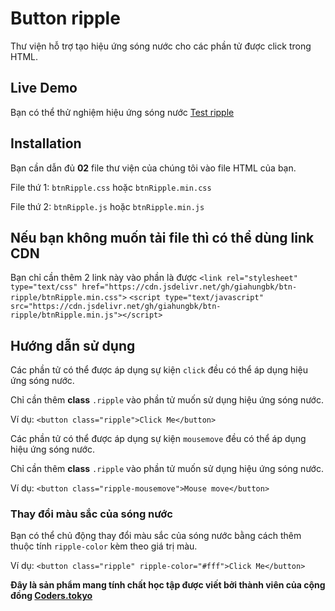 # Button ripple
Thư viện hỗ trợ tạo hiệu ứng sóng nước cho các phần tử được click trong HTML. 


## Live Demo
Bạn có thể thử nghiệm hiệu ứng sóng nước [Test ripple](https://giahungbk.github.io/btn-ripple/)

## Installation
Bạn cần dẫn đủ **02** file thư viện của chúng tôi vào file HTML của bạn.

File thứ 1: `btnRipple.css` hoặc `btnRipple.min.css`

File thứ 2: `btnRipple.js` hoặc `btnRipple.min.js`
## Nếu bạn không muốn tải file thì có thể dùng link CDN
Bạn chỉ cần thêm 2 link này vào phần <head></head> là được
`<link rel="stylesheet" type="text/css" href="https://cdn.jsdelivr.net/gh/giahungbk/btn-ripple/btnRipple.min.css">`
`<script type="text/javascript" src="https://cdn.jsdelivr.net/gh/giahungbk/btn-ripple/btnRipple.min.js"></script>`

## Hướng dẫn sử dụng
Các phần tử có thể được áp dụng sự kiện `click` đều có thể áp dụng hiệu ứng sóng nước.

Chỉ cần thêm **class** `.ripple` vào phần tử muốn sử dụng hiệu ứng sóng nước.

Ví dụ: `<button class="ripple">Click Me</button>`

Các phần tử có thể được áp dụng sự kiện `mousemove` đều có thể áp dụng hiệu ứng sóng nước.

Chỉ cần thêm **class** `.ripple` vào phần tử muốn sử dụng hiệu ứng sóng nước.

Ví dụ: `<button class="ripple-mousemove">Mouse move</button>`

### Thay đổi màu sắc của sóng nước

Bạn có thể chủ động thay đổi màu sắc của sóng nước bằng cách thêm thuộc tính `ripple-color` kèm theo giá trị màu.

Ví dụ: `<button class="ripple" ripple-color="#fff">Click Me</button>`

**Đây là sản phẩm mang tính chất học tập được viết bởi thành viên của cộng đồng [Coders.tokyo](https://coders.tokyo)**
